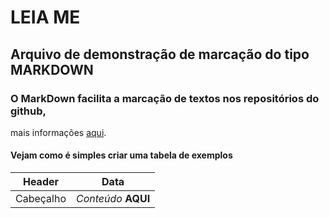 # LEIA ME

## Arquivo de demonstração de marcação do tipo **MARKDOWN**

### O MarkDown facilita a marcação de textos nos repositórios do github,
mais informações [aqui](https://docs.microsoft.com/pt-br/contribute/how-to-write-use-markdown).

#### Vejam como é simples criar uma tabela de exemplos

Header | Data
-- | --
Cabeçalho | _Conteúdo_ **AQUI**
